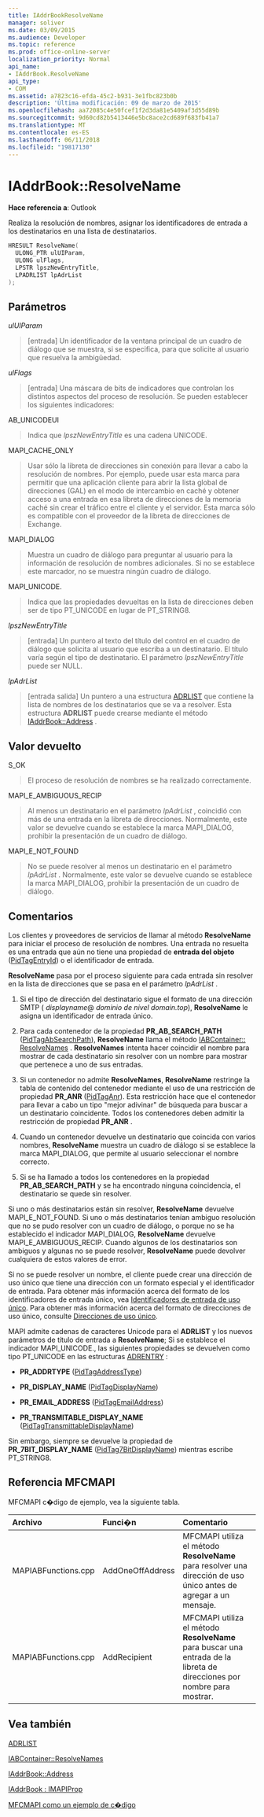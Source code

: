 ```yaml
---
title: IAddrBookResolveName
manager: soliver
ms.date: 03/09/2015
ms.audience: Developer
ms.topic: reference
ms.prod: office-online-server
localization_priority: Normal
api_name:
- IAddrBook.ResolveName
api_type:
- COM
ms.assetid: a7823c16-efda-45c2-b931-3e1fbc823b0b
description: 'Última modificación: 09 de marzo de 2015'
ms.openlocfilehash: aa72085c4e50fcef1f2d3da81e5409af3d55d89b
ms.sourcegitcommit: 9d60cd82b5413446e5bc8ace2cd689f683fb41a7
ms.translationtype: MT
ms.contentlocale: es-ES
ms.lasthandoff: 06/11/2018
ms.locfileid: "19817130"
---
```

# <a name="iaddrbookresolvename"></a>IAddrBook::ResolveName

  
  
**Hace referencia a**: Outlook 
  
Realiza la resolución de nombres, asignar los identificadores de entrada a los destinatarios en una lista de destinatarios.
  
```cpp
HRESULT ResolveName(
  ULONG_PTR ulUIParam,
  ULONG ulFlags,
  LPSTR lpszNewEntryTitle,
  LPADRLIST lpAdrList
);
```

## <a name="parameters"></a>Parámetros

 _ulUIParam_
  
> [entrada] Un identificador de la ventana principal de un cuadro de diálogo que se muestra, si se especifica, para que solicite al usuario que resuelva la ambigüedad.
    
 _ulFlags_
  
> [entrada] Una máscara de bits de indicadores que controlan los distintos aspectos del proceso de resolución. Se pueden establecer los siguientes indicadores:
    
AB_UNICODEUI
  
> Indica que _lpszNewEntryTitle_ es una cadena UNICODE. 
    
MAPI_CACHE_ONLY
  
> Usar sólo la libreta de direcciones sin conexión para llevar a cabo la resolución de nombres. Por ejemplo, puede usar esta marca para permitir que una aplicación cliente para abrir la lista global de direcciones (GAL) en el modo de intercambio en caché y obtener acceso a una entrada en esa libreta de direcciones de la memoria caché sin crear el tráfico entre el cliente y el servidor. Esta marca sólo es compatible con el proveedor de la libreta de direcciones de Exchange.
    
MAPI_DIALOG 
  
> Muestra un cuadro de diálogo para preguntar al usuario para la información de resolución de nombres adicionales. Si no se establece este marcador, no se muestra ningún cuadro de diálogo. 
    
MAPI_UNICODE. 
  
> Indica que las propiedades devueltas en la lista de direcciones deben ser de tipo PT_UNICODE en lugar de PT_STRING8. 
    
 _lpszNewEntryTitle_
  
> [entrada] Un puntero al texto del título del control en el cuadro de diálogo que solicita al usuario que escriba a un destinatario. El título varía según el tipo de destinatario. El parámetro _lpszNewEntryTitle_ puede ser NULL. 
    
 _lpAdrList_
  
> [entrada salida] Un puntero a una estructura [ADRLIST](adrlist.md) que contiene la lista de nombres de los destinatarios que se va a resolver. Esta estructura **ADRLIST** puede crearse mediante el método [IAddrBook::Address](iaddrbook-address.md) . 
    
## <a name="return-value"></a>Valor devuelto

S_OK 
  
> El proceso de resolución de nombres se ha realizado correctamente.
    
MAPI_E_AMBIGUOUS_RECIP 
  
> Al menos un destinatario en el parámetro _lpAdrList_ , coincidió con más de una entrada en la libreta de direcciones. Normalmente, este valor se devuelve cuando se establece la marca MAPI_DIALOG, prohibir la presentación de un cuadro de diálogo. 
    
MAPI_E_NOT_FOUND 
  
> No se puede resolver al menos un destinatario en el parámetro _lpAdrList_ . Normalmente, este valor se devuelve cuando se establece la marca MAPI_DIALOG, prohibir la presentación de un cuadro de diálogo. 
    
## <a name="remarks"></a>Comentarios

Los clientes y proveedores de servicios de llamar al método **ResolveName** para iniciar el proceso de resolución de nombres. Una entrada no resuelta es una entrada que aún no tiene una propiedad de **entrada del objeto** ([PidTagEntryId](pidtagentryid-canonical-property.md)) o el identificador de entrada.
  
 **ResolveName** pasa por el proceso siguiente para cada entrada sin resolver en la lista de direcciones que se pasa en el parámetro _lpAdrList_ . 
  
1. Si el tipo de dirección del destinatario sigue el formato de una dirección SMTP ( _displayname_@ _dominio de nivel domain.top_), **ResolveName** le asigna un identificador de entrada único. 
    
2. Para cada contenedor de la propiedad **PR_AB_SEARCH_PATH** ([PidTagAbSearchPath](pidtagabsearchpath-canonical-property.md)), **ResolveName** llama el método [IABContainer:: ResolveNames](iabcontainer-resolvenames.md) . **ResolveNames** intenta hacer coincidir el nombre para mostrar de cada destinatario sin resolver con un nombre para mostrar que pertenece a uno de sus entradas. 
    
3. Si un contenedor no admite **ResolveNames**, **ResolveName** restringe la tabla de contenido del contenedor mediante el uso de una restricción de propiedad **PR_ANR** ([PidTagAnr](pidtaganr-canonical-property.md)). Esta restricción hace que el contenedor para llevar a cabo un tipo "mejor adivinar" de búsqueda para buscar a un destinatario coincidente. Todos los contenedores deben admitir la restricción de propiedad **PR_ANR** . 
    
4. Cuando un contenedor devuelve un destinatario que coincida con varios nombres, **ResolveName** muestra un cuadro de diálogo si se establece la marca MAPI_DIALOG, que permite al usuario seleccionar el nombre correcto. 
    
5. Si se ha llamado a todos los contenedores en la propiedad **PR_AB_SEARCH_PATH** y se ha encontrado ninguna coincidencia, el destinatario se quede sin resolver. 
    
Si uno o más destinatarios están sin resolver, **ResolveName** devuelve MAPI_E_NOT_FOUND. Si uno o más destinatarios tenían ambiguo resolución que no se pudo resolver con un cuadro de diálogo, o porque no se ha establecido el indicador MAPI_DIALOG, **ResolveName** devuelve MAPI_E_AMBIGUOUS_RECIP. Cuando algunos de los destinatarios son ambiguos y algunas no se puede resolver, **ResolveName** puede devolver cualquiera de estos valores de error. 
  
Si no se puede resolver un nombre, el cliente puede crear una dirección de uso único que tiene una dirección con un formato especial y el identificador de entrada. Para obtener más información acerca del formato de los identificadores de entrada único, vea [Identificadores de entrada de uso único](one-off-entry-identifiers.md). Para obtener más información acerca del formato de direcciones de uso único, consulte [Direcciones de uso único](one-off-addresses.md).
  
MAPI admite cadenas de caracteres Unicode para el **ADRLIST** y los nuevos parámetros de título de entrada a **ResolveName**; Si se establece el indicador MAPI_UNICODE., las siguientes propiedades se devuelven como tipo PT_UNICODE en las estructuras [ADRENTRY](adrentry.md) : 
  
- **PR_ADDRTYPE** ([PidTagAddressType](pidtagaddresstype-canonical-property.md))
    
- **PR_DISPLAY_NAME** ([PidTagDisplayName](pidtagdisplayname-canonical-property.md))
    
- **PR_EMAIL_ADDRESS** ([PidTagEmailAddress](pidtagemailaddress-canonical-property.md))
    
- **PR_TRANSMITABLE_DISPLAY_NAME** ([PidTagTransmittableDisplayName](pidtagtransmittabledisplayname-canonical-property.md))
    
Sin embargo, siempre se devuelve la propiedad de **PR_7BIT_DISPLAY_NAME** ([PidTag7BitDisplayName](pidtag7bitdisplayname-canonical-property.md)) mientras escribe PT_STRING8.
  
## <a name="mfcmapi-reference"></a>Referencia MFCMAPI

MFCMAPI c�digo de ejemplo, vea la siguiente tabla.
  
|**Archivo**|**Funci�n**|**Comentario**|
|:-----|:-----|:-----|
|MAPIABFunctions.cpp  <br/> |AddOneOffAddress  <br/> |MFCMAPI utiliza el método **ResolveName** para resolver una dirección de uso único antes de agregar a un mensaje.  <br/> |
|MAPIABFunctions.cpp  <br/> |AddRecipient  <br/> |MFCMAPI utiliza el método **ResolveName** para buscar una entrada de la libreta de direcciones por nombre para mostrar.  <br/> |
   
## <a name="see-also"></a>Vea también



[ADRLIST](adrlist.md)
  
[IABContainer::ResolveNames](iabcontainer-resolvenames.md)
  
[IAddrBook::Address](iaddrbook-address.md)
  
[IAddrBook : IMAPIProp](iaddrbookimapiprop.md)


[MFCMAPI como un ejemplo de c�digo](mfcmapi-as-a-code-sample.md)

